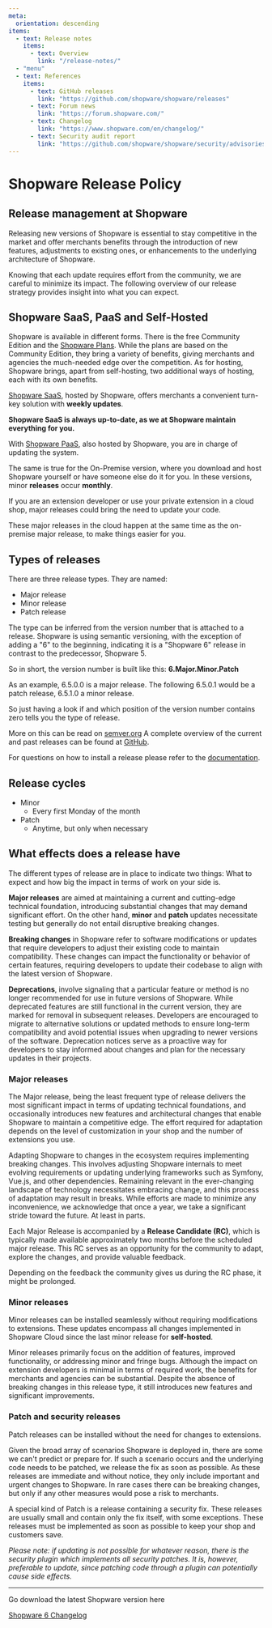 ```yaml
---
meta:
  orientation: descending
items:
  - text: Release notes
    items:
      - text: Overview
        link: "/release-notes/"
  - "menu"
  - text: References
    items:
      - text: GitHub releases
        link: "https://github.com/shopware/shopware/releases"
      - text: Forum news
        link: "https://forum.shopware.com/"
      - text: Changelog
        link: "https://www.shopware.com/en/changelog/"
      - text: Security audit report
        link: "https://github.com/shopware/shopware/security/advisories?state=published"
---
```


# Shopware Release Policy

## Release management at Shopware

Releasing new versions of Shopware is essential to stay competitive in the market and offer merchants benefits through the introduction of new features, adjustments to existing ones, or enhancements to the underlying architecture of Shopware.

Knowing that each update requires effort from the community, we are careful to minimize its impact. The following overview of our release strategy provides insight into what you can expect.

## Shopware SaaS, PaaS and Self-Hosted

Shopware is available in different forms. There is the free Community Edition and the [Shopware Plans](https://www.shopware.com/en/pricing/). While the plans are based on the Community Edition, they bring a variety of benefits, giving merchants and agencies the much-needed edge over the competition. As for hosting, Shopware brings, apart from self-hosting, two additional ways of hosting, each with its own benefits.

[Shopware SaaS](https://www.shopware.com/en/shopware-cloud/), hosted by Shopware, offers merchants a convenient turn-key solution with **weekly updates**.

**Shopware SaaS is always up-to-date, as we at Shopware maintain everything for you.**

With [Shopware PaaS](https://www.shopware.com/en/shopware-paas/), also hosted by Shopware, you are in charge of updating the system.

The same is true for the On-Premise version, where you download and host Shopware yourself or have someone else do it for you. In these versions, minor **releases** occur **monthly**.

If you are an extension developer or use your private extension in a cloud shop, major releases could bring the need to update your code.

These major releases in the cloud happen at the same time as the on-premise major release, to make things easier for you.

## Types of releases

There are three release types. They are named:

* Major release
* Minor release
* Patch release

The type can be inferred from the version number that is attached to a release. Shopware is using semantic versioning, with the exception of adding a "6" to the beginning, indicating it is a "Shopware 6" release in contrast to the predecessor, Shopware 5.

So in short, the version number is built like this: **6.Major.Minor.Patch**

As an example, 6.5.0.0 is a major release. The following 6.5.0.1 would be a patch release, 6.5.1.0 a minor release.

So just having a look if and which position of the version number contains zero tells you the type of release.

More on this can be read on [semver.org](https://semver.org/)
A complete overview of the current and past releases can be found at [GitHub](https://github.com/shopware/shopware/releases).

For questions on how to install a release please refer to the [documentation](https://docs.shopware.com/en/shopware-6-en/getting-started).

## Release cycles

* Minor
	* Every first Monday of the month
* Patch
	* Anytime, but only when necessary

## What effects does a release have

The different types of release are in place to indicate two things: What to expect and how big the impact in terms of work on your side is.

**Major releases** are aimed at maintaining a current and cutting-edge technical foundation, introducing substantial changes that may demand significant effort. On the other hand, **minor** and **patch** updates necessitate testing but generally do not entail disruptive breaking changes.

**Breaking changes** in Shopware refer to software modifications or updates that require developers to adjust their existing code to maintain compatibility. These changes can impact the functionality or behavior of certain features, requiring developers to update their codebase to align with the latest version of Shopware.

**Deprecations**, involve signaling that a particular feature or method is no longer recommended for use in future versions of Shopware. While deprecated features are still functional in the current version, they are marked for removal in subsequent releases. Developers are encouraged to migrate to alternative solutions or updated methods to ensure long-term compatibility and avoid potential issues when upgrading to newer versions of the software. Deprecation notices serve as a proactive way for developers to stay informed about changes and plan for the necessary updates in their projects.

### Major releases

The Major release, being the least frequent type of release delivers the most significant impact in terms of updating technical foundations, and occasionally introduces new features and architectural changes that enable Shopware to maintain a competitive edge. The effort required for adaptation depends on the level of customization in your shop and the number of extensions you use. 

Adapting Shopware to changes in the ecosystem requires implementing breaking changes. This involves adjusting Shopware internals to meet evolving requirements or updating underlying frameworks such as Symfony, Vue.js, and other dependencies. Remaining relevant in the ever-changing landscape of technology necessitates embracing change, and this process of adaptation may result in breaks. While efforts are made to minimize any inconvenience, we acknowledge that once a year, we take a significant stride toward the future. At least in parts.

Each Major Release is accompanied by a **Release Candidate (RC)**, which is typically made available approximately two months before the scheduled major release. This RC serves as an opportunity for the community to adapt, explore the changes, and provide valuable feedback.

Depending on the feedback the community gives us during the RC phase, it might be prolonged.

### Minor releases

Minor releases can be installed seamlessly without requiring modifications to extensions. These updates encompass all changes implemented in Shopware Cloud since the last minor release for **self-hosted**.

Minor releases primarily focus on the addition of features, improved functionality, or addressing minor and fringe bugs. Although the impact on extension developers is minimal in terms of required work, the benefits for merchants and agencies can be substantial. Despite the absence of breaking changes in this release type, it still introduces new features and significant improvements.

### Patch and security releases

Patch releases can be installed without the need for changes to extensions.

Given the broad array of scenarios Shopware is deployed in, there are some we can't predict or prepare for. If such a scenario occurs and the underlying code needs to be patched, we release the fix as soon as possible. As these releases are immediate and without notice, they only include important and urgent changes to Shopware. In rare cases there can be breaking changes, but only if any other measures would pose a risk to merchants.

A special kind of Patch is a release containing a security fix. These releases are usually small and contain only the fix itself, with some exceptions. These releases must be implemented as soon as possible to keep your shop and customers save.

*Please note: if updating is not possible for whatever reason, there is the security plugin which implements all security patches. It is, however, preferable to update, since patching code through a plugin can potentially cause side effects.*

<hr />

<div class="text-center">
    <p>Go download the latest Shopware version here</p>
    <a href="https://www.shopware.com/en/changelog/" class="btn">Shopware 6 Changelog</a>
</div>
